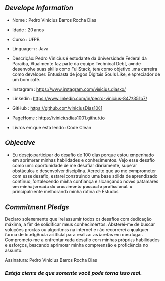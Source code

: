 ##   *Develope Information*

-  Nome : Pedro Vinicius Barros Rocha Dias
-  Idade : 20 anos
-  Curso : UFPB
-  Linguagem : Java


-  Descrição: Pedro Vinicius é estudante da Universidade Federal da Paraíba, Atualmente faz parte da equipe Technical Debt, aonde desenvolve suas skills como FullStack, tem como objetivo uma carreira como developer. Entusiasta de jogos Digitais Souls Like, e apreciador de um bom café.


- Instagram : https://www.instagram.com/vinicius.diasxx/
-  Linkedin : https://www.linkedin.com/in/pedro-vinicius-8472351b7/
- GitHub : https://github.com/viniciusDias1001
- PageHome : https://viniciusdias1001.github.io


- Livros em que está lendo : Code Clean 

##  *Objective*

- Eu desejo participar do desafio de 100 dias porque estou empenhado em aprimorar minhas habilidades e conhecimentos. Vejo esse desafio como uma oportunidade de me desafiar diariamente, superar obstáculos e desenvolver disciplina. Acredito que ao me comprometer com esse desafio, estarei construindo uma base sólida de aprendizado contínuo, fortalecendo minha confiança e alcançando novos patamares em minha jornada de crescimento pessoal e profissional. e principalmente melhorando minha rotina de Estudos 



## *Commitment Pledge*


Declaro solenemente que irei assumir todos os desafios com dedicação máxima, a fim de solidificar meus conhecimentos. Absterei-me de buscar soluções prontas ou algoritmos na internet e não recorrerei a qualquer forma de inteligência artificial para realizar as tarefas em meu lugar. Comprometo-me a enfrentar cada desafio com minhas próprias habilidades e esforços, buscando aprimorar minha compreensão e proficiência no assunto.

Assinatura: Pedro Vinicius Barros Rocha Dias








### *Esteja ciente de que somente você pode torna isso real.*